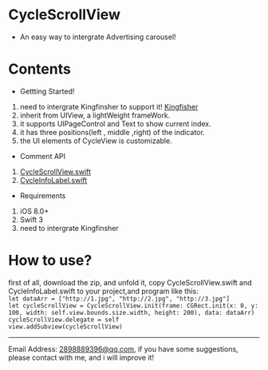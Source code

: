 # CycleScrollView

* An easy way to intergrate Advertising carousel!

# Contents

* Gettting Started!
1. need to intergrate Kingfinsher to support it! [Kingfisher](https://github.com/onevcat/Kingfisher)
2. inherit from UIView, a lightWeight frameWork.
3. it supports UIPageControl and Text to show current index.
4. it has three positions(left , middle ,right) of the indicator.
5. the UI elements of CycleView is customizable.

* Comment API
1. [CycleScrollView.swift](https://github.com/pengfan123/CycleScrollView/blob/master/CycleScrollView/CycleScrollView.swift)
2. [CycleInfoLabel.swift](https://github.com/pengfan123/CycleScrollView/blob/master/CycleScrollView/CycleInfoLabel.swift)

* Requirements
1. iOS 8.0+
2. Swift 3
3. need to intergrate Kingfinsher

# How to use?
 first of all, download the zip, and unfold it, copy  CycleScrollView.swift and  CycleInfoLabel.swift to your project,and program like this:
 <br>`let dataArr = ["http://1.jpg", "http://2.jpg", "http://3.jpg"]`
 <br>`let cycleScrollView = CycleScrollView.init(frame: CGRect.init(x: 0, y: 100, width: self.view.bounds.size.width, height: 200), data: dataArr)`
 <br>`cycleScrollView.delegate = self`
 <br> `view.addSubview(cycleScrollView)`
 
***
 Email Address: 2898889396@qq.com, if you have some suggestions, please contact with me, and i will improve it!

